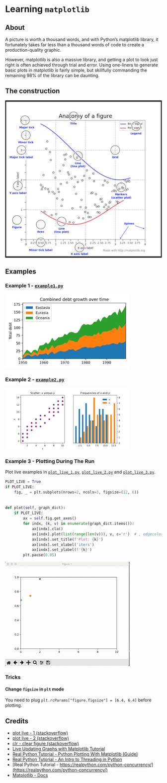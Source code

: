 # Learning `matplotlib`

## About

A picture is worth a thousand words, and with Python’s matplotlib library,
it fortunately takes far less than a thousand words of code to create a production-quality graphic.

However, matplotlib is also a massive library,
and getting a plot to look just right is often achieved through trial and error.
Using one-liners to generate basic plots in matplotlib is fairly simple,
but skillfully commanding the remaining 98% of the library can be daunting.

## The construction

![](static/plot_objects.png)

## Examples

### Example 1 - [`example1.py`](example1.py)

<!-- ![](static/e1.png) -->
<img src="static/e1.png" alt="drawing" width="400"/>

### Example 2 - [`example2.py`](example2.py)

<!-- ![](static/e2.png) -->
<img src="static/e2.png" alt="drawing" width="400"/>

### Example 3 - Plotting During The Run

Plot live examples in [`plot_live_1.py`](plot_live_1.py), [`plot_live_2.py`](plot_live_2.py) and [`plot_live_3.py`](plot_live_3.py).

```python
PLOT_LIVE = True
if PLOT_LIVE:
    fig, _ = plt.subplots(nrows=2, ncols=3, figsize=(12, 6))


def plot(self, graph_dict):
    if PLOT_LIVE:
        ax = self.fig.get_axes()
        for indx, (k, v) in enumerate(graph_dict.items()):
            ax[indx].cla()
            ax[indx].plot(list(range(len(v))), v, c='r')  # , edgecolor='b')
            ax[indx].set_title(f'Plot: {k}')
            ax[indx].set_xlabel('iters')
            ax[indx].set_ylabel(f'{k}')
        plt.pause(0.05)
```

<!-- ![](static/e3.gif) -->
<img src="static/e3.gif" alt="drawing" width="400"/>

### Tricks

#### Change `figsize` in `plt` mode

You need to plug `plt.rcParams["figure.figsize"] = [6.4, 6.4]` before plotting.

## Credits

- [plot live - 1 (stackoverflow)](https://stackoverflow.com/questions/28269157/plotting-in-a-non-blocking-way-with-matplotlib)
- [plot live - 2 (stackoverflow)](https://stackoverflow.com/questions/11874767/how-do-i-plot-in-real-time-in-a-while-loop-using-matplotlib)
- [clr - clear figure (stackoverflow)](https://stackoverflow.com/questions/8213522/when-to-use-cla-clf-or-close-for-clearing-a-plot-in-matplotlib)
- [Live Updating Graphs with Matplotlib Tutorial](https://pythonprogramming.net/python-matplotlib-live-updating-graphs/)
- [Real Python Tutorial - Python Plotting With Matplotlib (Guide)](https://realpython.com/python-matplotlib-guide/)
- [Real Python Tutorial - An Intro to Threading in Python](https://realpython.com/intro-to-python-threading/#using-a-threadpoolexecutor)
- [Real Python Tutorial - https://realpython.com/python-concurrency/](https://realpython.com/python-concurrency/)
- [Matplotlib - Docs](https://matplotlib.org/2.0.2/examples/showcase/anatomy.html)














